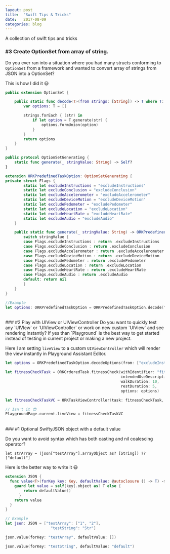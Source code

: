 ```yaml
---
layout: post
title:  "Swift Tips & Tricks"
date:   2017-08-09
categories: blog
---
```


A collection of swift tips and tricks


### #3 Create OptionSet from array of string.
Do you ever ran into a situation where you had many structs conforming to `OptionSet` from a framework and wanted to convert array of strings from JSON into a OptionSet?

This is how I did it 😃

```swift
public extension OptionSet {

    public static func decode<T>(from strings: [String]) -> T where T: OptionSet, T: OptionSetGenerating {
        var options: T = []

        strings.forEach { (str) in
            if let option = T.generate(str) {
                options.formUnion(option)
            }
        }
        return options
    }
}

public protocol OptionSetGenerating {
    static func generate(_ stringValue: String) -> Self?
}

extension ORKPredefinedTaskOption: OptionSetGenerating {
private struct Flags {
        static let excludeInstructions = "excludeInstructions"
        static let excludeConclusion = "excludeConclusion"
        static let excludeAccelerometer = "excludeAccelerometer"
        static let excludeDeviceMotion = "excludeDeviceMotion"
        static let excludePedometer = "excludePedometer"
        static let excludeLocation = "excludeLocation"
        static let excludeHeartRate = "excludeHeartRate"
        static let excludeAudio = "excludeAudio"
    }

    public static func generate(_ stringValue: String) -> ORKPredefinedTaskOption? {
        switch stringValue {
        case Flags.excludeInstructions : return .excludeInstructions
        case Flags.excludeConclusion : return .excludeConclusion
        case Flags.excludeAccelerometer : return .excludeAccelerometer
        case Flags.excludeDeviceMotion : return .excludeDeviceMotion
        case Flags.excludePedometer : return .excludePedometer
        case Flags.excludeLocation : return .excludeLocation
        case Flags.excludeHeartRate : return .excludeHeartRate
        case Flags.excludeAudio : return .excludeAudio
        default: return nil
        }
    }
}

//Example
let options: ORKPredefinedTaskOption = ORKPredefinedTaskOption.decode(from: json.value(forKey: TaskKeys.predefinedTaskOptions, defaultValue: []))
```
<br/>
### #2 Play with UIView or UIViewController
Do you want to quickly test any `UIVIew` or `UIViewController` or work on new custom `UIView` and see rendering instantly? If yes than `Playground` is the best way to get started instead of testing in current project or making a new project.

Here I am setting `liveView` to a custom `UIViewController` which will render the view instantly in Playground Assistant Editor.

```swift
let options = ORKPredefinedTaskOption.decodeOptions(from: ["excludeInstructions", "excludeConclusion"])

let fitnessCheckTask = ORKOrderedTask.fitnessCheck(withIdentifier: "fitnessCheck",
                                                   intendedUseDescription: "intendedUseDescription",
                                                   walkDuration: 10,
                                                   restDuration: 5,
                                                   options: options)

let fitnessCheckTaskVC = ORKTaskViewController(task: fitnessCheckTask, taskRun: nil)

// Isn't it 😎
PlaygroundPage.current.liveView = fitnessCheckTaskVC
```
<br/>
### #1 Optional SwiftyJSON object with a default value

Do you want to avoid syntax which has both casting and nil coalescing operator?

`let strArray = (json["testArray"].arrayObject as? [String]) ?? ["default"]`

Here is the better way to write it 😃

```swift
extension JSON {
  func value<T>(forKey key: Key, defaultValue: @autoclosure () -> T) -> T {
    guard let value = self[key].object as? T else {
        return defaultValue()
      }
    return value
  }
}

// Example
let json: JSON = ["testArray": ["1", "2"],
                    "testString": "Str"]

json.value(forKey: "testArray", defaultValue: [])

json.value(forKey: "testString", defaultValue: "default")

```

